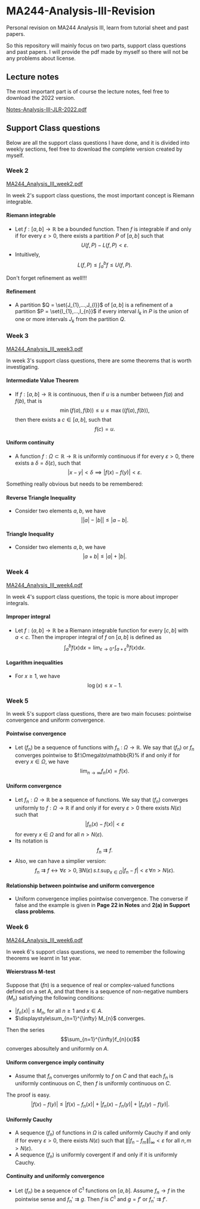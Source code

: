 # MA244-Analysis-III-Revision
Personal revision on MA244 Analysis III, learn from tutorial sheet and past papers.

So this repository will mainly focus on two parts, support class questions and past papers. I will provide the pdf made by myself so there will not be any problems about license. 


## Lecture notes

The most important part is of course the lecture notes, feel free to download the 2022 version.

[Notes-Analysis-III-JLR-2022.pdf](https://github.com/Louisli0515/MA244-Analysis-III-Revision/files/11045431/Notes-Analysis-III-JLR-2022.pdf)

## Support Class questions

Below are all the support class questions I have done, and it is divided into weekly sections, feel free to download the complete version created by myself.

### Week 2

[MA244_Analysis_III_week2.pdf](https://github.com/Louisli0515/MA244-Analysis-III-Revision/files/11045440/MA244_Analysis_III_week2.pdf)

In week 2's support class questions, the most important concept is Riemann integrable. 

#### Riemann integrable

* Let $f:\left[a,b\right]\to\mathbb{R}$ be a bounded function. Then $f$ is integrable if and only if for every $\varepsilon > 0$, there exists a partition $P$ of $\left[a,b\right]$ such that $$U(f,P) - L(f,P) < \varepsilon.$$ 
* Intuitively, $$L(f,P)\leq \int_{a}^{b}f\leq U(f,P).$$

Don't forget refinement as well!!!

#### Refinement

* A partition $Q = \set{J_{1},...,J_{l}}$ of $\left[a,b\right]$ is a refinement of a partition $P = \set{I_{1},...,I_{n}}$ if every interval $I_{k}$ in $P$ is the union of one or more intervals $J_{k}$ from the partition $Q$.

### Week 3

[MA244_Analysis_III_week3.pdf](https://github.com/Louisli0515/MA244-Analysis-III-Revision/files/11056946/MA244_Analysis_III_week3.pdf)

In week 3's support class questions, there are some theorems that is worth investigating.

#### Intermediate Value Theorem

* If $f:[a,b]\to\mathbb{R}$ is continuous, then if $u$ is a number between $f(a)$ and $f(b)$, that is $$\min (f(a),f(b))\leq u\leq\max((f(a),f(b)),$$ then there exists a $c\in[a,b]$, such that $$f(c) = u.$$

#### Uniform continuity

* A function $f:\Omega\subset\mathbb{R}\to\mathbb{R}$ is uniformly continuous if for every $\varepsilon>0$, there exists a $\delta = \delta(\varepsilon)$, such that $$\left|x-y\right|<\delta\implies\left|f(x)-f(y)\right|<\varepsilon.$$

Something really obvious but needs to be remembered:

#### Reverse Triangle Inequality

* Consider two elements $a,b$, we have $$\left|\left|a\right|-\left|b\right|\right|\leq\left|a-b\right|.$$
#### Triangle Inequality

* Consider two elements $a,b$, we have $$\left|a+b\right|\leq\left|a\right|+\left|b\right|.$$

### Week 4

[MA244_Analysis_III_week4.pdf](https://github.com/Louisli0515/MA244-Analysis-III-Revision/files/11062629/MA244_Analysis_III_week4.pdf)

In week 4's support class questions, the topic is more about improper integrals.

#### Improper integral

* Let $f:(a,b]\to\mathbb{R}$ be a Riemann integrable function for every $[c,b]$ with $a < c$. Then the improper integral of $f$ on $[a,b]$ is defined as $$\int_{a}^{b}f(x)\mathrm{d}x = \lim_{\varepsilon\to0^{+}}\int_{a+\varepsilon}^{b}f(x)\mathrm{d}x.$$

#### Logarithm inequalities

* For $x \geq 1$, we have $$\log (x) \leq x-1.$$

### Week 5

In week 5's support class questions, there are two main focuses: pointwise convergence and uniform convergence.

#### Pointwise convergence

* Let  $\left(f_{n}\right)$ be a sequence of functions with $f_{n}$ : $\Omega \to \mathbb{R}$. We say that $(f_{n})$ or $f_{n}$ converges pointwise to $f:\Omega\to\mathbb{R}% if and only if for every $x\in\Omega$, we have $$\lim_{n\to\infty}f_{n}(x) = f(x).$$

#### Uniform convergence

* Let $f_{n}:\Omega\to\mathbb{R}$ be a sequence of functions. We say that $(f_{n})$ converges uniformly to $f:\Omega\to\mathbb{R}$ if and only if for every $\varepsilon>0$ there exists $N(\varepsilon)$ such that $$\left|f_{n}(x) - f(x)\right|<\varepsilon$$ for every $x\in\Omega$ and for all $n>N(\varepsilon).$
* Its notation is $$f_{n}\rightrightarrows f.$$
* Also, we can have a simplier version: $$f_{n}\rightrightarrows f \leftrightarrow \forall\varepsilon > 0,\exists N(\varepsilon)\, s.t. \sup_{x\in\Omega}\left|f_{n}-f\right|<\varepsilon \, \forall n> N(\varepsilon).$$

#### Relationship between pointwise and uniform convergence

* Uniform convergence implies pointwise convergence. The converse if false and the example is given in **Page 22 in Notes** and **2(a) in Support class problems**. 

### Week 6

[MA244_Analysis_III_week6.pdf](https://github.com/Louisli0515/MA244-Analysis-III-Revision/files/11070485/MA244_Analysis_III_week6.pdf)

In week 6's support class questions, we need to remember the following theorems we learnt in 1st year.

#### Weierstrass M-test

Suppose that $(fn)$ is a sequence of real or complex-valued functions defined on a set A, and that there is a sequence of non-negative numbers $(M_{n})$ satisfying the following conditions:

* $\left|f_{n}(x)\right|\leq M_{n}$, for all $n\geq 1$ and $x\in A.$
* $\displaystyle\sum_{n=1}^{\infty} M_{n}$ converges.

Then the series $$\sum_{n=1}^{\infty}f_{n}(x)$$ converges abosultely and uniformly on $A$.

#### Uniform convergence imply continuity

* Assume that $f_{n}$ converges uniformly to $f$ on $C$ and that each $f_{n}$ is uniformly continuous on $C$, then $f$ is uniformly continuous on $C$.

The proof is easy. $$\left|f(x)-f(y)\right|\leq\left|f(x)-f_{n}(x)\right|+\left|f_{n}(x)-f_{n}(y)\right|+\left|f_{n}(y)-f(y)\right|.$$

#### Uniformly Cauchy

* A sequence $(f_{n})$ of functions in $\Omega$ is called uniformly Cauchy if and only if for every $\varepsilon > 0$, there exists $N(\varepsilon)$ such that $\left\||f_{n}-f_{m}\right\||_{\infty} < \varepsilon$ for all $n,m>N(\varepsilon)$.
* A sequence $(f_{n})$ is uniformly covergent if and only if it is uniformly Cauchy.

#### Continuity and uniformly convergence

* Let $(f_{n})$ be a sequence of $C^{1}$ functions on $[a,b]$. Assume $f_{n}\to f$ in the pointwise sense and $f_{n}'\rightrightarrows g$. Then $f$ is $C^{1}$ and $g = f'$ or $f_{n}'\rightrightarrows f'$.
